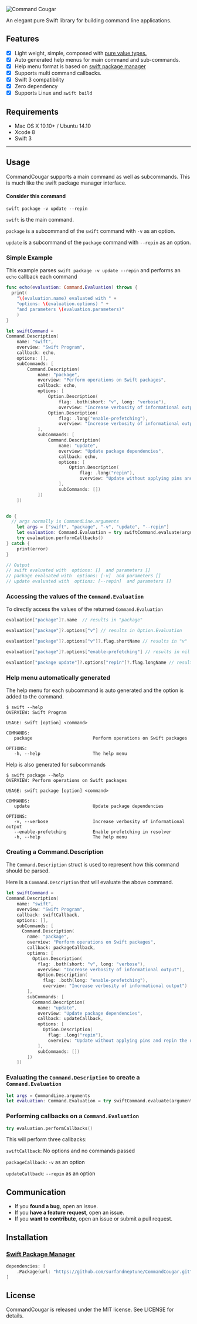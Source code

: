![Command Cougar](https://cloud.githubusercontent.com/assets/4934383/26037640/402d9fd4-38c5-11e7-928a-3cbbb59ef335.png)

An elegant pure Swift library for building command line applications.


## Features

- [x] Light weight, simple, composed with [pure value types.](https://developer.apple.com/videos/play/wwdc2015/414/)
- [x] Auto generated help menus for main command and sub-commands.
- [x] Help menu format is based on [swift package manager](https://github.com/apple/swift-package-manager)
- [x] Supports multi command callbacks.
- [x] Swift 3 compatibility
- [x] Zero dependency
- [x] Supports Linux and `swift build`

## Requirements

- Mac OS X 10.10+ / Ubuntu 14.10
- Xcode 8
- Swift 3
---

## Usage
  CommandCougar supports a main command as well as subcommands.  This is much like
  the swift package manager interface.  

#### Consider this command

``` shell
swift package -v update --repin
```

`swift` is the main command.  

`package` is a subcommand of the `swift` command with `-v` as an option.

`update` is a subcommand of the `package` command with `--repin` as an option.


### Simple Example
This example parses `swift package -v update --repin` and performs
an `echo` callback each command

``` swift
func echo(evaluation: Command.Evaluation) throws {
  print(
    "\(evaluation.name) evaluated with " +
    "options: \(evaluation.options) " +
    "and parameters \(evaluation.parameters)"
    )
}

let swiftCommand =
Command.Description(
    name: "swift",
    overview: "Swift Program",
    callback: echo,
    options: [],
    subCommands: [
        Command.Description(
            name: "package",
            overview: "Perform operations on Swift packages",
            callback: echo,
            options: [
                Option.Description(
                    flag: .both(short: "v", long: "verbose"),
                    overview: "Increase verbosity of informational output"),
                Option.Description(
                    flag: .long("enable-prefetching"),
                    overview: "Increase verbosity of informational output")
            ],
            subCommands: [
                Command.Description(
                    name: "update",
                    overview: "Update package dependencies",
                    callback: echo,
                    options: [
                        Option.Description(
                            flag: .long("repin"),
                            overview: "Update without applying pins and repin the updated versions.")
                    ],
                    subCommands: [])
            ])
    ])


do {
  // args normally is CommandLine.arguments
    let args = ["swift", "package", "-v", "update", "--repin"]
    let evaluation: Command.Evaluation = try swiftCommand.evaluate(arguments: args)
    try evaluation.performCallbacks()
} catch {
    print(error)
}

// Output
// swift evaluated with  options: []  and parameters []
// package evaluated with  options: [-v]  and parameters []
// update evaluated with  options: [--repin]  and parameters []
```

### Accessing the values of the `Command.Evaluation`
To directly access the values of the returned `Command.Evaluation`
``` swift
evaluation["package"]?.name  // results in "package"

evaluation["package"]?.options["v"] // results in Option.Evaluation

evaluation["package"]?.options["v"]?.flag.shortName // results in "v"

evaluation["package"]?.options["enable-prefetching"] // results in nil

evaluation["package update"]?.options["repin"]?.flag.longName // results in "repin"
```

### Help menu automatically generated

The help menu for each subcommand is auto generated and the option is added
to the command.

``` shell
$ swift --help
OVERVIEW: Swift Program

USAGE: swift [option] <command>

COMMANDS:
   package                       Perform operations on Swift packages

OPTIONS:
   -h, --help                    The help menu
```

Help is also generated for subcommands

``` shell
$ swift package --help
OVERVIEW: Perform operations on Swift packages

USAGE: swift package [option] <command>

COMMANDS:
   update                        Update package dependencies

OPTIONS:
   -v, --verbose                 Increase verbosity of informational output
   --enable-prefetching          Enable prefetching in resolver
   -h, --help                    The help menu
```


### Creating a Command.Description

The `Command.Description` struct is used to represent how this command should be
parsed.

Here is a `Command.Description` that will evaluate the above command.
``` swift
let swiftCommand =
Command.Description(
    name: "swift",
    overview: "Swift Program",
    callback: swiftCallback,
    options: [],
    subCommands: [
      Command.Description(
        name: "package",
        overview: "Perform operations on Swift packages",
        callback: packageCallback,
        options: [
          Option.Description(
            flag: .both(short: "v", long: "verbose"),
            overview: "Increase verbosity of informational output"),
            Option.Description(
              flag: .both(long: "enable-prefetching"),
              overview: "Increase verbosity of informational output")
        ],
        subCommands: [
          Command.Description(
            name: "update",
            overview: "Update package dependencies",
            callback: updateCallback,
            options: [
              Option.Description(
                flag: .long("repin"),
                overview: "Update without applying pins and repin the updated versions.")
            ],
            subCommands: [])
        ])
    ])

```

### Evaluating the `Command.Description` to create a `Command.Evaluation`

``` swift
let args = CommandLine.arguments
let evaluation: Command.Evaluation = try swiftCommand.evaluate(arguments: args)
```

### Performing callbacks on a `Command.Evaluation`

```swift
try evaluation.performCallbacks()
```
This will perform three callbacks:

`swiftCallback`: No options and no commands passed

`packageCallback`: `-v` as an option

`updateCallback`: `--repin` as an option


## Communication

- If you **found a bug**, open an issue.
- If you **have a feature request**, open an issue.
- If you **want to contribute**, open an issue or submit a pull request.

## Installation

### [Swift Package Manager](https://github.com/apple/swift-package-manager)

```swift
dependencies: [
    .Package(url: "https://github.com/surfandneptune/CommandCougar.git", majorVersion: 1)
]
```

## License

CommandCougar is released under the MIT license. See LICENSE for details.
